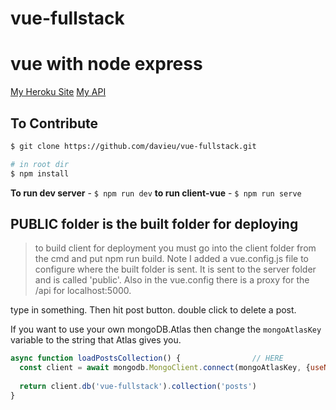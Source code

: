 # vue-fullstack
# vue with node express

[My Heroku Site](https://fullstack-vue-posts.herokuapp.com/)
[My API](https://fullstack-vue-posts.herokuapp.com/api/posts)

## To Contribute
```bash
$ git clone https://github.com/davieu/vue-fullstack.git

# in root dir
$ npm install 

```

**To run dev server** - `$ npm run dev`
**to run client-vue** - `$ npm run serve`

## **PUBLIC folder is the built folder for deploying**
> to build client for deployment you must go into the client folder from the cmd and put npm run build. 
> Note I added a vue.config.js file to configure where the built folder is sent. It is sent to the server folder and is called 'public'. Also in the vue.config there is a proxy for the /api for localhost:5000.

type in something. Then hit post button.
double click to delete a post.


If you want to use your own mongoDB.Atlas then change the `mongoAtlasKey` variable to the string that Atlas gives you.
```javascript
async function loadPostsCollection() {                // HERE
  const client = await mongodb.MongoClient.connect(mongoAtlasKey, {useNewUrlParser: true})
  
  return client.db('vue-fullstack').collection('posts')
}
```
